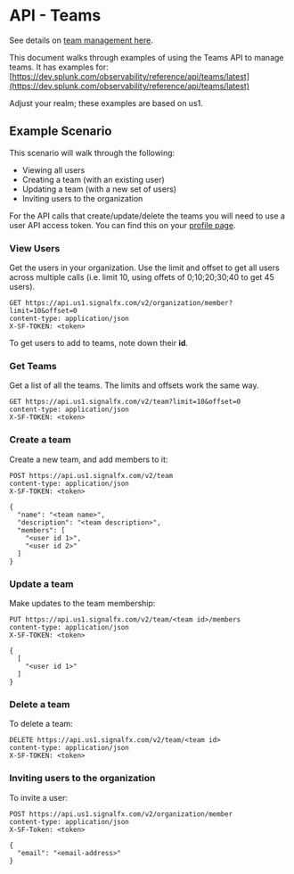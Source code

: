 # API - Teams

See details on [team management here](https://docs.signalfx.com/en/latest/managing/teams/index.html).

This document walks through examples of using the Teams API to manage teams. It has examples for:
[https://dev.splunk.com/observability/reference/api/teams/latest](https://dev.splunk.com/observability/reference/api/teams/latest)

Adjust your realm; these examples are based on us1.

## Example Scenario

This scenario will walk through the following:
* Viewing all users
* Creating a team (with an existing user)
* Updating a team (with a new set of users)
* Inviting users to the organization

For the API calls that create/update/delete the teams you will need to use a user API access token. You can find this on your [profile page](https://app.us1.signalfx.com/#/myprofile).

### View Users

Get the users in your organization. Use the limit and offset to get all users across multiple calls (i.e. limit 10, using offets of 0;10;20;30;40 to get 45 users). 

```
GET https://api.us1.signalfx.com/v2/organization/member?limit=10&offset=0
content-type: application/json
X-SF-TOKEN: <token>
```

To get users to add to teams, note down their **id**.

### Get Teams

Get a list of all the teams. The limits and offsets work the same way.

```
GET https://api.us1.signalfx.com/v2/team?limit=10&offset=0
content-type: application/json
X-SF-TOKEN: <token>

```

### Create a team

Create a new team, and add members to it:

```
POST https://api.us1.signalfx.com/v2/team
content-type: application/json
X-SF-TOKEN: <token>

{
  "name": "<team name>",
  "description": "<team description>",
  "members": [
    "<user id 1>",
    "<user id 2>"
  ]
}
```

### Update a team

Make updates to the team membership:

```
PUT https://api.us1.signalfx.com/v2/team/<team id>/members
content-type: application/json
X-SF-TOKEN: <token>

{
  [
    "<user id 1>"
  ]
}
```

### Delete a team

To delete a team:

```
DELETE https://api.us1.signalfx.com/v2/team/<team id>
content-type: application/json
X-SF-TOKEN: <token>
```

### Inviting users to the organization

To invite a user:

```
POST https://api.us1.signalfx.com/v2/organization/member
content-type: application/json
X-SF-Token: <token>

{
  "email": "<email-address>"
}
```